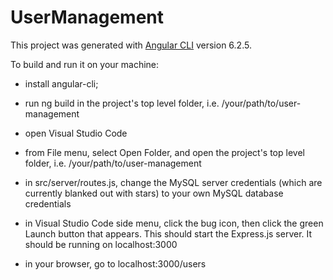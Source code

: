 # UserManagement

This project was generated with [Angular CLI](https://github.com/angular/angular-cli) version 6.2.5.

To build and run it on your machine: 

- install angular-cli;

- run ng build in the project's top level folder, i.e. /your/path/to/user-management

- open Visual Studio Code

- from File menu, select Open Folder, and open the project's top level folder, i.e.  /your/path/to/user-management

- in src/server/routes.js, change the MySQL server credentials (which are currently blanked out with stars) to your own MySQL database credentials

- in Visual Studio Code side menu, click the bug icon, then click the green Launch button that appears. This should start the Express.js server. It should be running on localhost:3000

- in your browser, go to localhost:3000/users
